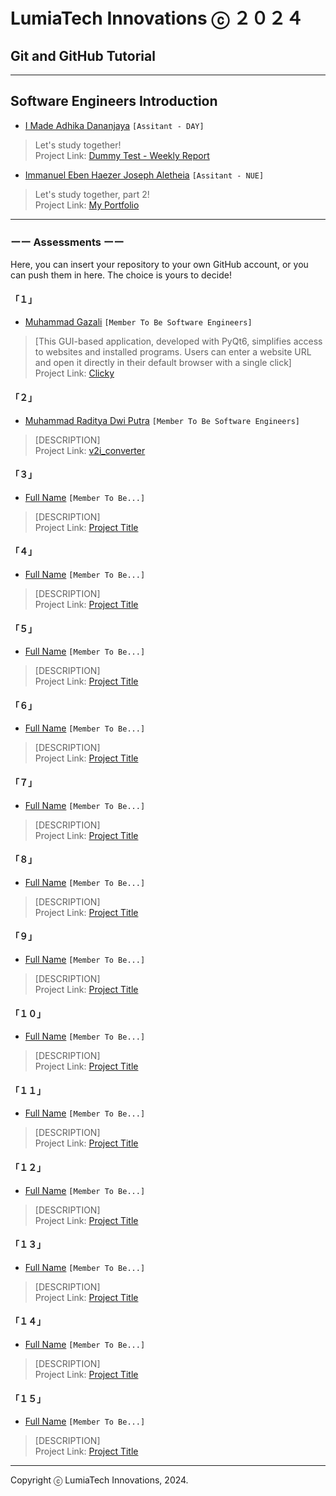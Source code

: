 # LumiaTech Innovations ⓒ ２０２４

## Git and GitHub Tutorial

---
## Software Engineers Introduction

- [I Made Adhika Dananjaya](https://github.com/kingofaris) `[Assitant - DAY]`

> Let's study together!  
> Project Link: [Dummy Test - Weekly Report](https://github.com/kingofaris/weekly-report)

- [Immanuel Eben Haezer Joseph Aletheia](https://github.com/kingofaris) `[Assitant - NUE]`

> Let's study together, part 2!  
> Project Link: [My Portfolio](https://eintswavex.github.io)

---

### ーー Assessments ーー

Here, you can insert your repository to your own GitHub account, or you can push them in here. The choice is yours to decide!

#### 「１」

- [Muhammad Gazali](https://github.com/xagafax) `[Member To Be Software Engineers]`

> [This GUI-based application, developed with PyQt6, simplifies access to websites and installed programs. Users can enter a website URL and open it directly in their default browser with a single click]  
> Project Link: [Clicky](https://github.com/xagafax/belajar)

#### 「２」

- [Muhammad Raditya Dwi Putra](https://github.com/petorikooru) `[Member To Be Software Engineers]`

> [DESCRIPTION]  
> Project Link: [v2i_converter](https://github.com/petorikooru/v2i_converter)

#### 「３」

- [Full Name](https://www.google.com) `[Member To Be...]`

> [DESCRIPTION]  
> Project Link: [Project Title](https://www.google.com)

#### 「４」

- [Full Name](https://www.google.com) `[Member To Be...]`

> [DESCRIPTION]  
> Project Link: [Project Title](https://www.google.com)

#### 「５」

- [Full Name](https://www.google.com) `[Member To Be...]`

> [DESCRIPTION]  
> Project Link: [Project Title](https://www.google.com)

#### 「６」

- [Full Name](https://www.google.com) `[Member To Be...]`

> [DESCRIPTION]  
> Project Link: [Project Title](https://www.google.com)

#### 「７」

- [Full Name](https://www.google.com) `[Member To Be...]`

> [DESCRIPTION]  
> Project Link: [Project Title](https://www.google.com)

#### 「８」

- [Full Name](https://www.google.com) `[Member To Be...]`

> [DESCRIPTION]  
> Project Link: [Project Title](https://www.google.com)

#### 「９」

- [Full Name](https://www.google.com) `[Member To Be...]`

> [DESCRIPTION]  
> Project Link: [Project Title](https://www.google.com)

#### 「１０」

- [Full Name](https://www.google.com) `[Member To Be...]`

> [DESCRIPTION]  
> Project Link: [Project Title](https://www.google.com)

#### 「１１」

- [Full Name](https://www.google.com) `[Member To Be...]`

> [DESCRIPTION]  
> Project Link: [Project Title](https://www.google.com)

#### 「１２」

- [Full Name](https://www.google.com) `[Member To Be...]`

> [DESCRIPTION]  
> Project Link: [Project Title](https://www.google.com)

#### 「１３」

- [Full Name](https://www.google.com) `[Member To Be...]`

> [DESCRIPTION]  
> Project Link: [Project Title](https://www.google.com)

#### 「１４」

- [Full Name](https://www.google.com) `[Member To Be...]`

> [DESCRIPTION]  
> Project Link: [Project Title](https://www.google.com)

#### 「１５」

- [Full Name](https://www.google.com) `[Member To Be...]`

> [DESCRIPTION]  
> Project Link: [Project Title](https://www.google.com)

---

Copyright ⓒ LumiaTech Innovations, 2024.

